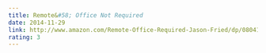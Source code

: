 ```yaml
---
title: Remote&#58; Office Not Required
date: 2014-11-29
link: http://www.amazon.com/Remote-Office-Required-Jason-Fried/dp/0804148988
rating: 3
---
```

